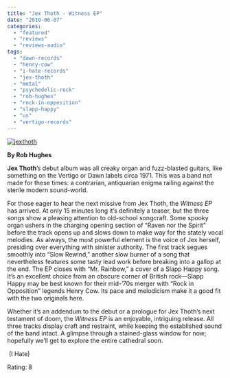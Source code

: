 ```yaml
---
title: "Jex Thoth - Witness EP"
date: "2010-06-07"
categories: 
  - "featured"
  - "reviews"
  - "reviews-audio"
tags: 
  - "dawn-records"
  - "henry-cow"
  - "i-hate-records"
  - "jex-thoth"
  - "metal"
  - "psychedelic-rock"
  - "rob-hughes"
  - "rock-in-opposition"
  - "slapp-happy"
  - "us"
  - "vertigo-records"
---
```


[![jexthoth](http://www.hellbound.ca/wp-content/uploads/2010/06/jexthoth-300x300.jpg "jexthoth")](http://www.hellbound.ca/wp-content/uploads/2010/06/jexthoth.jpg)

**By Rob Hughes**

**Jex Thoth**’s debut album was all creaky organ and fuzz-blasted guitars, like something on the Vertigo or Dawn labels circa 1971. This was a band not made for these times: a contrarian, antiquarian enigma railing against the sterile modern sound-world.

For those eager to hear the next missive from Jex Thoth, the _Witness EP_ has arrived. At only 15 minutes long it’s definitely a teaser, but the three songs show a pleasing attention to old-school songcraft. Some spooky organ ushers in the charging opening section of “Raven nor the Spirit” before the track opens up and slows down to make way for the stately vocal melodies. As always, the most powerful element is the voice of Jex herself, presiding over everything with sinister authority. The first track segues smoothly into “Slow Rewind,” another slow burner of a song that nevertheless features some tasty lead work before breaking into a gallop at the end. The EP closes with “Mr. Rainbow,” a cover of a Slapp Happy song. It’s an excellent choice from an obscure corner of British rock—Slapp Happy may be best known for their mid-’70s merger with “Rock in Opposition” legends Henry Cow. Its pace and melodicism make it a good fit with the two originals here.

Whether it’s an addendum to the debut or a prologue for Jex Thoth’s next testament of doom, the _Witness EP_ is an enjoyable, intriguing release. All three tracks display craft and restraint, while keeping the established sound of the band intact. A glimpse through a stained-glass window for now; hopefully we’ll get to explore the entire cathedral soon.

 (I Hate)

Rating: 8
